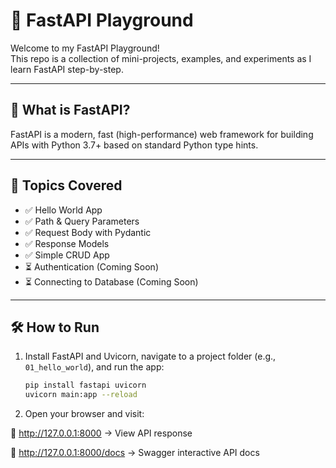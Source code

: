 # 🚀 FastAPI Playground

Welcome to my FastAPI Playground!  
This repo is a collection of mini-projects, examples, and experiments as I learn FastAPI step-by-step.

---

## 📌 What is FastAPI?

FastAPI is a modern, fast (high-performance) web framework for building APIs with Python 3.7+ based on standard Python type hints.

---

## 🧠 Topics Covered

- ✅ Hello World App
- ✅ Path & Query Parameters
- ✅ Request Body with Pydantic
- ✅ Response Models
- ✅ Simple CRUD App
- ⏳ Authentication (Coming Soon)
- ⏳ Connecting to Database (Coming Soon)

---

## 🛠 How to Run

1. Install FastAPI and Uvicorn, navigate to a project folder (e.g., `01_hello_world`), and run the app:
   ```bash
   pip install fastapi uvicorn
   uvicorn main:app --reload
   ```
2. Open your browser and visit:

🚀 http://127.0.0.1:8000 → View API response

📘 http://127.0.0.1:8000/docs → Swagger interactive API docs
